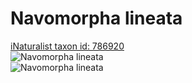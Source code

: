 
Navomorpha lineata
==================
  
[iNaturalist taxon id: 786920](https://www.inaturalist.org/taxa/786920)  
![Navomorpha lineata](https://inaturalist-open-data.s3.amazonaws.com/photos/6293030/medium.jpg)  
![Navomorpha lineata](https://inaturalist-open-data.s3.amazonaws.com/photos/6293035/medium.jpg)